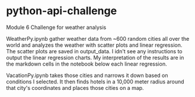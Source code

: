# python-api-challenge
Module 6 Challenge for weather analysis

WeatherPy.ipynb gather weather data from ~600 random cities all over the world and analyzes the weather with scatter plots and linear regression. The scatter plots are saved in output_data. I idn't see any instructions to output the linear regression charts. My interpretation of the results are in the markdown cells in the notebook below each linear regression.

VacationPy.ipynb takes those cities and narrows it down based on conditions I selected. It then finds hotels in a 10,000 meter radius around that city's coordinates and places those cities on a map.
